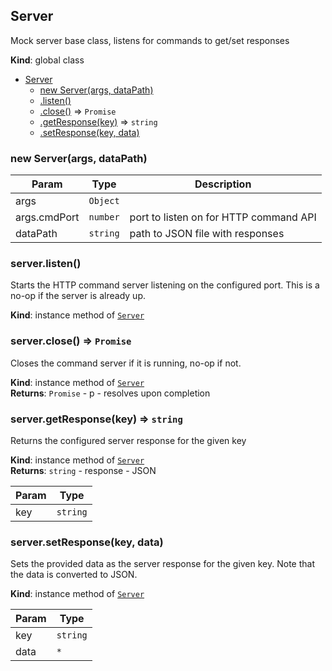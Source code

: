 <a name="Server"></a>

## Server
Mock server base class, listens for commands to get/set responses

**Kind**: global class  

* [Server](#Server)
    * [new Server(args, dataPath)](#new_Server_new)
    * [.listen()](#Server+listen)
    * [.close()](#Server+close) ⇒ <code>Promise</code>
    * [.getResponse(key)](#Server+getResponse) ⇒ <code>string</code>
    * [.setResponse(key, data)](#Server+setResponse)

<a name="new_Server_new"></a>

### new Server(args, dataPath)

| Param | Type | Description |
| --- | --- | --- |
| args | <code>Object</code> |  |
| args.cmdPort | <code>number</code> | port to listen on for HTTP command API |
| dataPath | <code>string</code> | path to JSON file with responses |

<a name="Server+listen"></a>

### server.listen()
Starts the HTTP command server listening on the configured port. This is
a no-op if the server is already up.

**Kind**: instance method of [<code>Server</code>](#Server)  
<a name="Server+close"></a>

### server.close() ⇒ <code>Promise</code>
Closes the command server if it is running, no-op if not.

**Kind**: instance method of [<code>Server</code>](#Server)  
**Returns**: <code>Promise</code> - p - resolves upon completion  
<a name="Server+getResponse"></a>

### server.getResponse(key) ⇒ <code>string</code>
Returns the configured server response for the given key

**Kind**: instance method of [<code>Server</code>](#Server)  
**Returns**: <code>string</code> - response - JSON  

| Param | Type |
| --- | --- |
| key | <code>string</code> | 

<a name="Server+setResponse"></a>

### server.setResponse(key, data)
Sets the provided data as the server response for the given key. Note that
the data is converted to JSON.

**Kind**: instance method of [<code>Server</code>](#Server)  

| Param | Type |
| --- | --- |
| key | <code>string</code> | 
| data | <code>\*</code> | 

